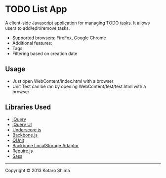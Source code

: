 TODO List App
======================
A client-side Javascript application for managing TODO tasks. It allows users to add/edit/remove tasks.
* Supported browsers: FireFox, Google Chrome
* Additional features:
 * Tags
 * Filtering based on creation date
 
Usage
------
* Just open WebContent/index.html with a browser
* Unit Test can be ran by opening WebContent/test/test.html with a browser
 
Libraries Used
--------
* [jQuery](http://jquery.com/)
* [jQuery UI](http://jqueryui.com/)
* [Underscore.js](http://underscorejs.org/)
* [Backbone.js](http://backbonejs.org/)
* [QUnit](http://qunitjs.com/)
* [Backbone LocalStorage Adaptor](http://documentcloud.github.com/backbone/docs/backbone-localstorage.html)
* [Require.js](http://http://requirejs.org/)
* [Sass](http://sass-lang.com/)

----------
Copyright &copy; 2013 Kotaro Shima